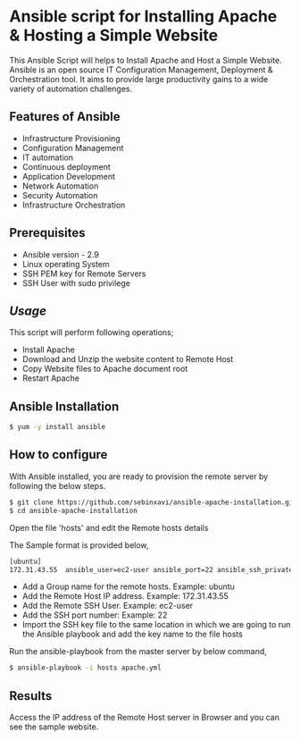 # Ansible script for Installing Apache & Hosting a Simple Website

This Ansible Script will helps to Install Apache and Host a Simple Website. Ansible is an open source IT Configuration Management, Deployment & Orchestration tool. It aims to provide large productivity gains to a wide variety of automation challenges.

## Features of Ansible

- Infrastructure Provisioning
- Configuration Management
- IT automation
- Continuous deployment
- Application Development
- Network Automation
- Security Automation
- Infrastructure Orchestration 

## Prerequisites
- Ansible version - 2.9
- Linux operating System
- SSH PEM key for Remote Servers
- SSH User with sudo privilege

## _Usage_

This script will perform following operations;

- Install Apache
- Download and Unzip the website content to Remote Host
- Copy Website files to Apache document root
- Restart Apache

## Ansible Installation

```sh
$ yum -y install ansible
```

## How to configure

With Ansible installed, you are ready to provision the remote server by following the below steps.

```sh
$ git clone https://github.com/sebinxavi/ansible-apache-installation.git
$ cd ansible-apache-installation
```

Open the file 'hosts' and edit the Remote hosts details

The Sample format is provided below,

```sh
[ubuntu]
172.31.43.55  ansible_user=ec2-user ansible_port=22 ansible_ssh_private_key_file="ubuntu.pem"
```

- Add a Group name for the remote hosts. Example: ubuntu
- Add the Remote Host IP address. Example: 172.31.43.55
- Add the Remote SSH User. Example: ec2-user
- Add the SSH port number: Example: 22
- Import the SSH key file to the same location in which we are going to run the Ansible playbook and add the key name to the file hosts

Run the ansible-playbook from the master server by below command,

```sh
$ ansible-playbook -i hosts apache.yml
```

## Results

Access the IP address of the Remote Host server in Browser and you can see the sample website.
